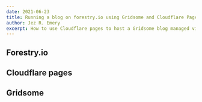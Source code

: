 ```yaml
---
date: 2021-06-23
title: Running a blog on forestry.io using Gridsome and Cloudflare Pages
author: Jez R. Emery
excerpt: How to use Cloudflare pages to host a Gridsome blog managed via forestry.io
---
```


## Forestry.io

## Cloudflare pages

## Gridsome

